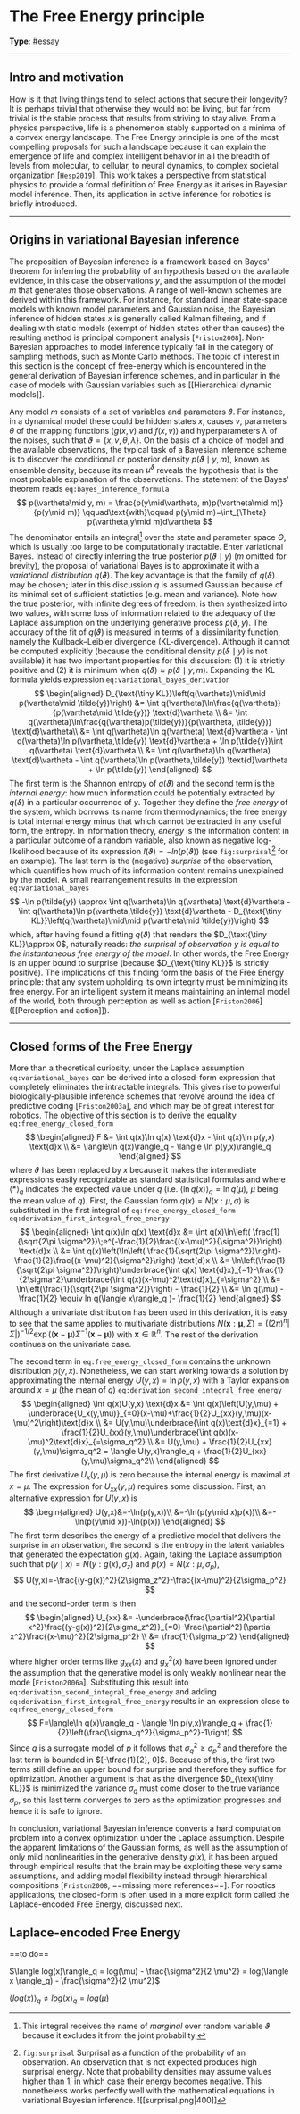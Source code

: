 # The Free Energy principle
**Type**: #essay 

---

## Intro and motivation
How is it that living things tend to select actions that secure their longevity? It is perhaps trivial that otherwise they would not be living, but far from trivial is the stable process that results from striving to stay alive. From a physics perspective, life is a phenomenon stably supported on a minima of a convex energy landscape. The Free Energy principle is one of the most compelling proposals for such a landscape because it can explain the emergence of life and complex intelligent behavior in all the breadth of levels from molecular, to cellular, to neural dynamics, to complex societal organization [`Hesp2019`]. This work takes a perspective from statistical physics to provide a formal definition of Free Energy as it arises in Bayesian model inference. Then, its application in active inference for robotics is briefly introduced.

---
## Origins in variational Bayesian inference
The proposition of Bayesian inference is a framework based on Bayes' theorem for inferring the probability of an hypothesis based on the available evidence, in this case the observations $y$, and the assumption of the model $m$ that generates those observations. A range of well-known schemes are derived within this framework. For instance, for standard linear state-space models with known model parameters and Gaussian noise, the Bayesian inference of hidden states $x$ is generally called Kalman filtering, and if dealing with static models (exempt of hidden states other than causes) the resulting method is principal component analysis [`Friston2008`]. Non-Bayesian approaches to model inference typically fall in the category of sampling methods, such as Monte Carlo methods. The topic of interest in this section is the concept of free-energy which is encountered in the general derivation of Bayesian inference schemes, and in particular in the case of models with Gaussian variables such as [[Hierarchical dynamic models]].

Any model $m$ consists of a set of variables and parameters $\vartheta$. For instance, in a dynamical model these could be hidden states $x$, causes $v$, parameters $\theta$ of the mapping functions ($g(x, v)$ and $f(x, v)$) and hyperparameters $\lambda$ of the noises, such that $\vartheta=\{x, v, \theta, \lambda\}$. On the basis of a choice of model and the available observations, the typical task of a Bayesian inference scheme is to discover the conditional or posterior density $p(\vartheta\mid y, m)$, known as ensemble density, because its mean $\mu^{\vartheta}$ reveals the hypothesis that is the most probable explanation of the observations. The statement of the Bayes' theorem reads
`eq:bayes_inference_formula`
$$
p(\vartheta\mid y, m) = \frac{p(y\mid\vartheta, m)p(\vartheta\mid m)}{p(y\mid m)} \qquad\text{with}\qquad p(y\mid m)=\int_{\Theta} p(\vartheta,y\mid m)d\vartheta
$$
The denominator entails an integral[^1] over the state and parameter space $\Theta$, which is usually too large to be computationally tractable. Enter variational Bayes. Instead of directly inferring the true posterior $p(\vartheta\mid y)$ ($m$ omitted for brevity), the proposal of variational Bayes is to approximate it with a *variational distribution* $q(\vartheta)$. The key advantage is that the family of $q(\vartheta)$ may be chosen; later in this discussion $q$ is assumed Gaussian because of its minimal set of sufficient statistics (e.g. mean and variance). Note how the true posterior, with infinite degrees of freedom, is then synthesized into two values, with some loss of information related to the adequacy of the Laplace assumption on the underlying generative process $p(\vartheta, y)$. The accuracy of the fit of $q(\vartheta)$ is measured in terms of a dissimilarity function, namely the Kullback–Leibler divergence (KL-divergence). Although it cannot be computed explicitly (because the conditional density $p\left(\vartheta\mid y\right)$ is not available) it has two important properties for this discussion: (1) it is strictly positive and (2) it is minimum when $q(\vartheta)\approx p\left(\vartheta\mid y,m\right)$. Expanding the KL formula yields expression
`eq:variational_bayes_derivation`
$$
\begin{aligned}
        D_{\text{\tiny KL}}\left(q(\vartheta)\mid\mid p(\vartheta\mid \tilde{y})\right) &= \int q(\vartheta)\ln\frac{q(\vartheta)}{p(\vartheta\mid \tilde{y})} \text{d}\vartheta \\
		&= \int q(\vartheta)\ln\frac{q(\vartheta)p(\tilde{y})}{p(\vartheta, \tilde{y})} \text{d}\vartheta\\
        &= \int q(\vartheta)\ln q(\vartheta) \text{d}\vartheta - \int q(\vartheta)\ln p(\vartheta,\tilde{y}) \text{d}\vartheta + \ln p(\tilde{y})\int q(\vartheta) \text{d}\vartheta \\
		&= \int q(\vartheta)\ln q(\vartheta) \text{d}\vartheta - \int q(\vartheta)\ln p(\vartheta,\tilde{y}) \text{d}\vartheta + \ln p(\tilde{y})
    \end{aligned}
$$
The first term is the Shannon entropy of $q(\vartheta)$ and the second term is the *internal energy*: how much information could be potentially extracted by $q(\vartheta)$ in a particular occurrence of $y$. Together they define the *free energy* of the system, which borrows its name from thermodynamics; the free energy is total internal energy minus that which cannot be extracted in any useful form, the entropy. In information theory, *energy* is the information content in a particular outcome of a random variable, also known as negative log-likelihood because of its expression $I(\vartheta)=-ln(p(\vartheta))$ (see `fig:surprisal`[^2] for an example). The last term is the (negative) *surprise* of the observation, which quantifies how much of its information content remains unexplained by the model. A small rearrangement results in the expression
`eq:variational_bayes`
$$
-\ln p(\tilde{y}) \approx \int q(\vartheta)\ln q(\vartheta) \text{d}\vartheta - \int q(\vartheta)\ln p(\vartheta,\tilde{y}) \text{d}\vartheta - D_{\text{\tiny KL}}\left(q(\vartheta)\mid\mid p(\vartheta\mid \tilde{y})\right)
$$
which, after having found a fitting $q(\vartheta)$ that renders the $D_{\text{\tiny KL}}\approx 0$, naturally reads: *the surprisal of observation $y$ is equal to the instantaneous free energy of the model*. In other words, the Free Energy is an upper bound to surprise (because $D_{\text{\tiny KL}}$ is strictly positive). The implications of this finding form the basis of the Free Energy principle: that any system upholding its own integrity must be minimizing its free energy. For an intelligent system it means maintaining an internal model of the world, both through perception as well as action [`Friston2006`] ([[Perception and action]]).

[^1]: This integral receives the name of *marginal* over random variable $\vartheta$ because it excludes it from the joint probability.
[^2]: `fig:surprisal` Surprisal as a function of the probability of an observation. An observation that is not expected produces high surprisal energy. Note that probability densities may assume values higher than 1, in which case their energy becomes negative. This nonetheless works perfectly well with the mathematical equations in variational Bayesian inference. ![[surprisal.png|400]]

---
## Closed forms of the Free Energy
More than a theoretical curiosity, under the Laplace assumption `eq:variational_bayes` can be derived into a closed-form expression that completely eliminates the intractable integrals. This gives rise to powerful biologically-plausible inference schemes that revolve around the idea of predictive coding [`Friston2003a`], and which may be of great interest for robotics. The objective of this section is to derive the equality
`eq:free_energy_closed_form`
$$
\begin{aligned}
F 
&= \int q(x)\ln q(x) \text{d}x - \int q(x)\ln p(y,x) \text{d}x \\
&= \langle\ln q(x)\rangle_q - \langle \ln p(y,x)\rangle_q
\end{aligned}
$$
where $\vartheta$ has been replaced by $x$ because it makes the intermediate expressions easily recognizable as standard statistical formulas and where $\langle*\rangle_q$ indicates the expected value under $q$ (i.e. $\langle\ln q(x)\rangle_q=\ln q(\mu)$, $\mu$ being the mean value of $q$). First, the Gaussian form $q(x)=N(x:\mu,\sigma)$ is substituted in the first integral of `eq:free_energy_closed_form`
`eq:derivation_first_integral_free_energy`
$$
\begin{aligned}
        \int q(x)\ln q(x) \text{d}x &= \int q(x)\ln\left( \frac{1}{\sqrt{2\pi \sigma^2}}\;e^{-\frac{1}{2}\frac{(x-\mu)^2}{\sigma^2}}\right) \text{d}x \\
        &= \int q(x)\left(\ln\left( \frac{1}{\sqrt{2\pi \sigma^2}}\right)-\frac{1}{2}\frac{(x-\mu)^2}{\sigma^2}\right) \text{d}x \\
        &= \ln\left(\frac{1}{\sqrt{2\pi \sigma^2}}\right)\underbrace{\int q(x) \text{d}x}_{=1}-\frac{1}{2\sigma^2}\underbrace{\int q(x)(x-\mu)^2\text{d}x}_{=\sigma^2} \\
        &= \ln\left(\frac{1}{\sqrt{2\pi \sigma^2}}\right) - \frac{1}{2} \\
        &= \ln q(\mu) - \frac{1}{2} \equiv ln q(\langle x\rangle_q )- \frac{1}{2}
    \end{aligned}
$$
Although a univariate distribution has been used in this derivation, it is easy to see that the same applies to multivariate distributions $N(\boldsymbol{x}:\boldsymbol{\mu},\Sigma)=((2\pi)^n|\Sigma|)^{-1/2} \exp((\boldsymbol{x}-\boldsymbol{\mu})\Sigma^{-1}(\boldsymbol{x}-\boldsymbol{\mu}))$ with $\boldsymbol{x}\in\mathbb{R}^n$. The rest of the derivation continues on the univariate case.

The second term in `eq:free_energy_closed_form` contains the unknown distribution $p(y,x)$. Nonetheless, we can start working towards a solution by approximating the internal energy $U(y,x) = \ln p(y,x)$ with a Taylor expansion around $x=\mu$ (the mean of $q$)
`eq:derivation_second_integral_free_energy`
$$
\begin{aligned}
        \int q(x)U(y,x) \text{d}x
        &= \int q(x)\left(U(y,\mu) + \underbrace{U_x(y,\mu)}_{=0}(x-\mu)+\frac{1}{2}U_{xx}(y,\mu)(x-\mu)^2\right)\text{d}x \\
        &= U(y,\mu)\underbrace{\int q(x)\text{d}x}_{=1} + \frac{1}{2}U_{xx}(y,\mu)\underbrace{\int q(x)(x-\mu)^2\text{d}x}_{=\sigma_q^2} \\
        &= U(y,\mu) + \frac{1}{2}U_{xx}(y,\mu)\sigma_q^2 = \langle U(y,x)\rangle_q + \frac{1}{2}U_{xx}(y,\mu)\sigma_q^2\\
    \end{aligned}
$$
The first derivative $U_x(y,\mu)$ is zero because the internal energy is maximal at $x=\mu$. The expression for $U_{xx}(y,\mu)$ requires some discussion. First, an alternative expression for $U(y,x)$ is
$$
\begin{aligned}
U(y,x)&=-\ln(p(y,x))\\
&=-\ln(p(y\mid x)p(x))\\
&=-\ln(p(y\mid x))-\ln(p(x))
\end{aligned}
$$
The first term describes the energy of a predictive model that delivers the surprise in an observation, the second is the entropy in the latent variables that generated the expectation $g(x)$. Again, taking the Laplace assumption such that $p(y\mid x)=N(y:g(x),\sigma_z)$ and $p(x)=N(x:\mu,\sigma_p)$,
$$
U(y,x)=-\frac{(y-g(x))^2}{2\sigma_z^2}-\frac{(x-\mu)^2}{2\sigma_p^2}
$$
and the second-order term is then 
$$
\begin{aligned}
U_{xx} &= -\underbrace{\frac{\partial^2}{\partial x^2}\frac{(y-g(x))^2}{2\sigma_z^2}}_{=0}-\frac{\partial^2}{\partial x^2}\frac{(x-\mu)^2}{2\sigma_p^2} \\
&= \frac{1}{\sigma_p^2}
\end{aligned}
$$
where higher order terms like $g_{xx}(x)$ and $g_x^2(x)$ have been ignored under the assumption that the generative model is only weakly nonlinear near the mode [`Friston2006a`]. Substituting this result into `eq:derivation_second_integral_free_energy` and adding `eq:derivation_first_integral_free_energy` results in an expression close to `eq:free_energy_closed_form`
$$
F=\langle\ln q(x)\rangle_q - \langle \ln p(y,x)\rangle_q + \frac{1}{2}\left(\frac{\sigma_q^2}{\sigma_p^2}-1\right)
$$
Since $q$ is a surrogate model of $p$ it follows that $\sigma_q^2\geq \sigma_p^2$ and therefore the last term is bounded in $[-\tfrac{1}{2}, 0]$. Because of this, the first two terms still define an upper bound for surprise and therefore they suffice for optimization. Another argument is that as the divergence  $D_{\text{\tiny KL}}$ is minimized the variance $\sigma_q$ must come closer to the true variance $\sigma_p$, so this last term converges to zero as the optimization progresses and hence it is safe to ignore.

In conclusion, variational Bayesian inference converts a hard computation problem into a convex optimization under the Laplace assumption. Despite the apparent limitations of the Gaussian forms, as well as the assumption of only mild nonlinearities in the generative density $g(x)$, it has been argued through empirical results that the brain may be exploiting these very same assumptions, and adding model flexibility instead through hierarchical compositions [`Friston2008`, ==missing more references==]. For robotics applications, the closed-form is often used in a more explicit form called the Laplace-encoded Free Energy, discussed next.

## Laplace-encoded Free Energy
==to do==

$\langle log(x)\rangle_q = log(\mu) - \frac{\sigma^2}{2 \mu^2} =  log(\langle x \rangle_q) - \frac{\sigma^2}{2 \mu^2}$

$\langle log(x)\rangle_q \neq log \langle x\rangle_q = log(\mu)$